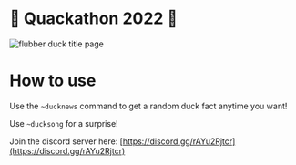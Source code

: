 # 🦆 Quackathon 2022 🦆
![flubber duck title page](https://user-images.githubusercontent.com/96642163/153731036-29683454-5185-44f0-ba09-72d4c249652a.png)


# How to use
Use the ``~ducknews`` command to get a random duck fact anytime you want!

Use ``~ducksong`` for a surprise!

Join the discord server here: [https://discord.gg/rAYu2Rjtcr](https://discord.gg/rAYu2Rjtcr)
